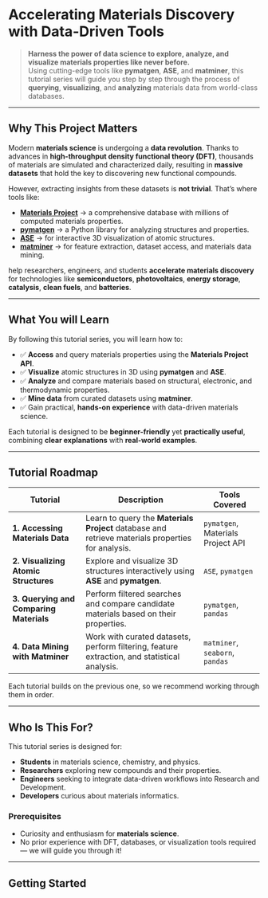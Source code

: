 # Accelerating Materials Discovery with Data-Driven Tools

> **Harness the power of data science to explore, analyze, and visualize materials properties like never before.**  
> Using cutting-edge tools like **pymatgen**, **ASE**, and **matminer**, this tutorial series will guide you step by step through the process of **querying**, **visualizing**, and **analyzing** materials data from world-class databases.

---

## Why This Project Matters

Modern **materials science** is undergoing a **data revolution**. Thanks to advances in **high-throughput density functional theory (DFT)**, thousands of materials are simulated and characterized daily, resulting in **massive datasets** that hold the key to discovering new functional compounds.

However, extracting insights from these datasets is **not trivial**. That’s where tools like:

- **[Materials Project](https://materialsproject.org/)** → a comprehensive database with millions of computed materials properties.
- **[pymatgen](https://pymatgen.org/)** → a Python library for analyzing structures and properties.
- **[ASE](https://wiki.fysik.dtu.dk/ase/)** → for interactive 3D visualization of atomic structures.
- **[matminer](https://hackingmaterials.lbl.gov/matminer/)** → for feature extraction, dataset access, and materials data mining.

help researchers, engineers, and students **accelerate materials discovery** for technologies like **semiconductors**, **photovoltaics**, **energy storage**, **catalysis**, **clean fuels**, and **batteries**.

---

## What You will Learn

By following this tutorial series, you will learn how to:

- ✅ **Access** and query materials properties using the **Materials Project API**.
- ✅ **Visualize** atomic structures in 3D using **pymatgen** and **ASE**.
- ✅ **Analyze** and compare materials based on structural, electronic, and thermodynamic properties.
- ✅ **Mine data** from curated datasets using **matminer**.
- ✅ Gain practical, **hands-on experience** with data-driven materials science.

Each tutorial is designed to be **beginner-friendly** yet **practically useful**, combining **clear explanations** with **real-world examples**.

---

## Tutorial Roadmap

| Tutorial | Description | Tools Covered |
|---------|------------|---------------|
| **1. Accessing Materials Data** | Learn to query the **Materials Project** database and retrieve materials properties for analysis. | `pymatgen`, Materials Project API |
| **2. Visualizing Atomic Structures** | Explore and visualize 3D structures interactively using **ASE** and **pymatgen**. | `ASE`, `pymatgen` |
| **3. Querying and Comparing Materials** | Perform filtered searches and compare candidate materials based on their properties. | `pymatgen`, `pandas` |
| **4. Data Mining with Matminer** | Work with curated datasets, perform filtering, feature extraction, and statistical analysis. | `matminer`, `seaborn`, `pandas` |

Each tutorial builds on the previous one, so we recommend working through them in order.

---

## Who Is This For?

This tutorial series is designed for:

- **Students** in materials science, chemistry, and physics.
- **Researchers** exploring new compounds and their properties.
- **Engineers** seeking to integrate data-driven workflows into Research and Development.
- **Developers** curious about materials informatics.

### **Prerequisites**
- Curiosity and enthusiasm for **materials science**.
- No prior experience with DFT, databases, or visualization tools required — we will guide you through it!

---

## Getting Started

```{tableofcontents}
```
